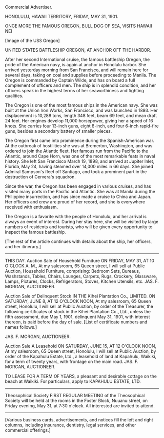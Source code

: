 Commercial Advertiser.

HONOLULU, HAWAII TERRITORY, FRIDAY, MAY 31, 1901.

ONCE MORE THE FAMOUS OREGON, BULL DOG OF SEA, VISITS HAWAII NEI

[Image of the USS Oregon]

UNITED STATES BATTLESHIP OREGON, AT ANCHOR OFF THE HARBOR.

After her second International cruise, the famous battleship Oregon, the pride of the American navy, is again at anchor in Honolulu harbor. She arrived yesterday morning from San Francisco, and will remain here for several days, taking on coal and supplies before proceeding to Manila. The Oregon is commanded by Captain Wilde, and has on board a full complement of officers and men. The ship is in splendid condition, and her officers speak in the highest terms of her seaworthiness and fighting qualities.

The Oregon is one of the most famous ships in the American navy. She was built at the Union Iron Works, San Francisco, and was launched in 1893. Her displacement is 10,288 tons, length 348 feet, beam 69 feet, and mean draft 24 feet. Her engines develop 11,000 horsepower, giving her a speed of 16 knots. She carries four 13-inch guns, eight 8-inch, and four 6-inch rapid-fire guns, besides a secondary battery of smaller pieces.

The Oregon first came into prominence during the Spanish-American war. At the outbreak of hostilities she was at Bremerton, Washington, and was ordered to join the Atlantic fleet. Her famous run from the Pacific to the Atlantic, around Cape Horn, was one of the most remarkable feats in naval history. She left San Francisco March 19, 1898, and arrived at Jupiter Inlet, Florida, May 24, having steamed over 14,000 miles in 66 days. She joined Admiral Sampson's fleet off Santiago, and took a prominent part in the destruction of Cervera's squadron.

Since the war, the Oregon has been engaged in various cruises, and has visited many ports in the Pacific and Atlantic. She was at Manila during the Philippine insurrection, and has since made a cruise to China and Japan. Her officers and crew are proud of her record, and she is everywhere received with enthusiasm.

The Oregon is a favorite with the people of Honolulu, and her arrival is always an event of interest. During her stay here, she will be visited by large numbers of residents and tourists, who will be given every opportunity to inspect the famous battleship.

[The rest of the article continues with details about the ship, her officers, and her itinerary.]

---

THIS DAY.
Auction Sale
of
Household Furniture
ON FRIDAY, MAY 31,
AT 10 O'CLOCK A. M.,
At my salesroom, 65 Queen street, I will sell at Public Auction, Household Furniture, comprising:
Bedroom Sets, Bureaus, Washstands, Tables, Chairs, Lounges, Carpets, Rugs, Crockery, Glassware, Lamps, Pictures, Clocks, Refrigerators, Stoves, Kitchen Utensils, etc.
JAS. F. MORGAN,
AUCTIONEER.

Auction Sale
of
Delinquent Stock
IN THE
Kihei Plantation Co.,
LIMITED.
ON SATURDAY, JUNE 8,
AT 12 O'CLOCK NOON,
At my salesroom, 65 Queen street, Honolulu, I will sell at Public Auction, by order of the Treasurer, the following certificates of stock in the Kihei Plantation Co., Ltd., unless the fifth assessment, due May 1, 1901, delinquent May 31, 1901, with interest thereon, is paid before the day of sale.
[List of certificate numbers and names follows.]

JAS. F. MORGAN,
AUCTIONEER.

Auction Sale
A Leasehold
ON SATURDAY, JUNE 15,
AT 12 O'CLOCK NOON,
At my salesroom, 65 Queen street, Honolulu, I will sell at Public Auction, by order of the Kapahulu Estate, Ltd., a leasehold of land at Kapahulu, Waikiki, for a term of twenty years, with frontage on the main road.
JAS. F. MORGAN,
AUCTIONEER.

TO LEASE
FOR A TERM OF YEARS, a pleasant and desirable cottage on the beach at Waikiki. For particulars, apply to
KAPAHULU ESTATE, LTD.

---

Theosophical Society
FIRST REGULAR MEETING of the Theosophical Society will be held at the rooms in the Foster Block, Nuuanu street, on Friday evening, May 31, at 7:30 o'clock. All interested are invited to attend.

---

[Various business cards, advertisements, and notices fill the left and right columns, including insurance, dentistry, legal services, and other commercial offerings.]